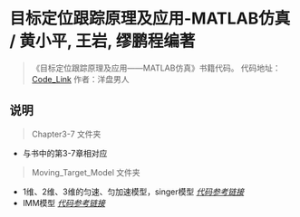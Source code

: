 ﻿# 目标定位跟踪原理及应用-MATLAB仿真 / 黄小平, 王岩, 缪鹏程编著

> 《目标定位跟踪原理及应用——MATLAB仿真》书籍代码。
> 代码地址：[Code_Link](https://github.com/yangpannanren/Book_Code/tree/main/目标定位跟踪原理及应用-MATLAB仿真)
> 作者：洋盘男人

## 说明

> Chapter3-7 文件夹
- 与书中的第3-7章相对应
> Moving_Target_Model 文件夹
- 1维、2维、3维的匀速、匀加速模型，singer模型 *[代码参考链接](https://blog.csdn.net/weixin_44044161/category_10931736.html)*
- IMM模型 *[代码参考链接](https://github.com/yw1snenaas/exampleIMM)*
